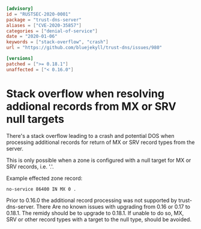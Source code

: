 ```toml
[advisory]
id = "RUSTSEC-2020-0001"
package = "trust-dns-server"
aliases = ["CVE-2020-35857"]
categories = ["denial-of-service"]
date = "2020-01-06"
keywords = ["stack-overflow", "crash"]
url = "https://github.com/bluejekyll/trust-dns/issues/980"

[versions]
patched = [">= 0.18.1"]
unaffected = ["< 0.16.0"]
```

# Stack overflow when resolving addional records from MX or SRV null targets

There's a stack overflow leading to a crash and potential DOS when processing
additional records for return of MX or SRV record types from the server.

This is only possible when a zone is configured with a null target for MX or SRV records, i.e. '.'.

Example effected zone record:
```text
no-service 86400 IN MX 0 .
```

Prior to 0.16.0 the additional record processing was not supported by trust-dns-server. There
Are no known issues with upgrading from 0.16 or 0.17 to 0.18.1. The remidy should be to upgrade to
0.18.1. If unable to do so, MX, SRV or other record types with a target to the null type, should be avoided.
